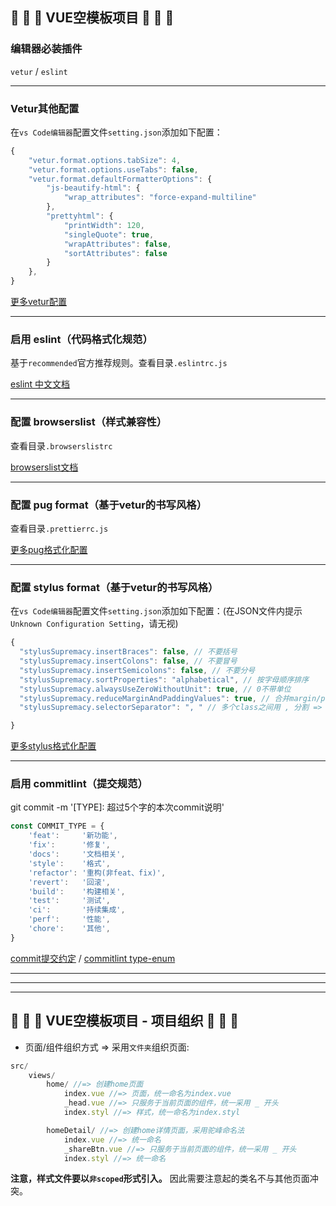 ## 🎉  🎉  🎉 VUE空模板项目 🎉  🎉  🎉

### 编辑器必装插件
`vetur` / `eslint`

------
### Vetur其他配置
在`vs Code编辑器`配置文件`setting.json`添加如下配置：
```js
{
    "vetur.format.options.tabSize": 4,
    "vetur.format.options.useTabs": false,
    "vetur.format.defaultFormatterOptions": {
        "js-beautify-html": {
            "wrap_attributes": "force-expand-multiline"
        },
        "prettyhtml": {
            "printWidth": 120,
            "singleQuote": true,
            "wrapAttributes": false,
            "sortAttributes": false
        }
    },
}

```

[更多vetur配置](https://vuejs.github.io/vetur/)

------
### 启用 eslint（代码格式化规范）
基于`recommended`官方推荐规则。查看目录`.eslintrc.js`

[eslint 中文文档](https://eslint.bootcss.com/)

------
### 配置 browserslist（样式兼容性）
查看目录`.browserslistrc`

[browserslist文档](https://github.com/browserslist/browserslist)

------
### 配置 pug format（基于vetur的书写风格）
查看目录`.prettierrc.js`

[更多pug格式化配置](https://github.com/prettier/plugin-pug)

------
### 配置 stylus format（基于vetur的书写风格）
在`vs Code编辑器`配置文件`setting.json`添加如下配置：(在JSON文件内提示`Unknown Configuration Setting`，请无视)
```js
{
  "stylusSupremacy.insertBraces": false, // 不要括号
  "stylusSupremacy.insertColons": false, // 不要冒号
  "stylusSupremacy.insertSemicolons": false, // 不要分号
  "stylusSupremacy.sortProperties": "alphabetical", // 按字母顺序排序
  "stylusSupremacy.alwaysUseZeroWithoutUnit": true, // 0不带单位
  "stylusSupremacy.reduceMarginAndPaddingValues": true, // 合并margin/padding属性
  "stylusSupremacy.selectorSeparator": ", " // 多个class之间用 , 分割 => .a, #b

}
```
[更多stylus格式化配置](https://thisismanta.github.io/stylus-supremacy/#command-line)

------
### 启用 commitlint（提交规范）

git commit -m '[TYPE]: 超过5个字的本次commit说明'

```js
const COMMIT_TYPE = {
    'feat':     '新功能',
    'fix':      '修复',
    'docs':     '文档相关',
    'style':    '格式',
    'refactor': '重构(非feat、fix)',
    'revert':   '回滚',
    'build':    '构建相关',
    'test':     '测试',
    'ci':       '持续集成',
    'perf':     '性能',
    'chore':    '其他',
}
```

[commit提交约定](https://www.conventionalcommits.org/zh-hans/v1.0.0-beta.4/)  / [commitlint type-enum](https://commitlint.js.org/#/reference-rules?id=type-enum)

------
------
------
## 🎉  🎉  🎉 VUE空模板项目 - 项目组织 🎉  🎉  🎉



- 页面/组件组织方式 => 采用`文件夹`组织页面:

```js
src/
    views/
        home/ //=> 创建home页面
            index.vue //=> 页面，统一命名为index.vue
            _head.vue //=> 只服务于当前页面的组件，统一采用 _ 开头
            index.styl //=> 样式，统一命名为index.styl

        homeDetail/ //=> 创建home详情页面，采用驼峰命名法
            index.vue //=> 统一命名
            _shareBtn.vue //=> 只服务于当前页面的组件，统一采用 _ 开头
            index.styl //=> 统一命名  
```
__注意，样式文件要以`非scoped`形式引入。__ 因此需要注意起的类名不与其他页面冲突。